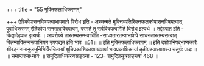 +++
title = "55 मुक्तिफलाधिकरणम्"

+++
ऐहिकोपासनविषयत्वाभावमात्रे विरोध इति - अस्मन्मते मुक्त्तिव्यतिरिक्त्तफलकोपासनविषयत्वात् पूर्वाधिकरणम् ऐहिकोपा सनमात्रविषयत्वम्, परमते तु सर्वविषयत्वमिति विरोध इत्यर्थः । तद्देहपात इति - विद्यादेहपात इत्यर्थः । आपरोक्ष्ये तारतम्यसम्भवादिति -साध्यतारतम्याभावेपि साधनतारतम्यसत्वात् विलम्बाविलम्बरूपानियम उपपद्यत इति भावः ॥51॥ ॥ इति मुक्त्तिफलाधिकरणम् ॥ इति दशोपनिषद्भाष्यकारैः श्रीरङ्गरामानुजमुनिभिर्विरचितायां श्रुतिप्रकाशिकाव्याख्यायां भावप्रकाशिकायां तृतीयस्याध्यायस्य चतुर्थः पादः ॥ ॥ समाप्तश्चाध्यायः ॥ समुदिताधिकरणसङ्ख्या - 123- समुदितसूत्रसङ्ख्या 468 ॥